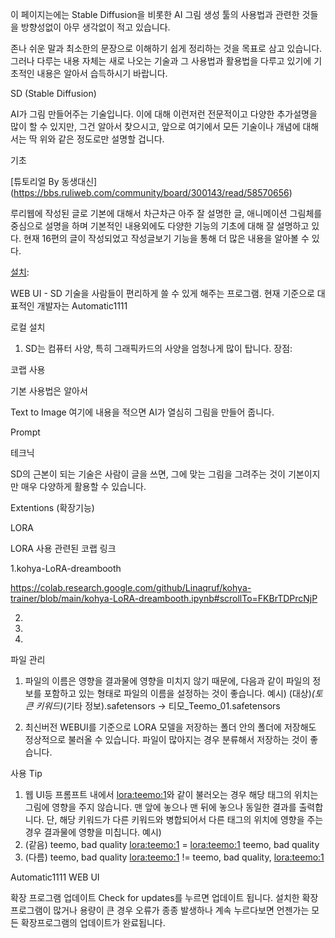 이 페이지는에는 Stable Diffusion을 비롯한 AI 그림 생성 툴의 사용법과 관련한 것들을 방향성없이 아무 생각없이 적고 있습니다.

존나 쉬운 말과 최소한의 문장으로 이해하기 쉽게 정리하는 것을 목표로 삼고 있습니다.
그러나 다루는 내용 자체는 새로 나오는 기술과 그 사용법과 활용법을 다루고 있기에 기초적인 내용은 알아서 습득하시기 바랍니다.

SD (Stable Diffusion)

AI가 그림 만들어주는 기술입니다. 
이에 대해 이런저런 전문적이고 다양한 추가설명을 많이 할 수 있지만, 그건 알아서 찾으시고, 앞으로 여기에서 모든 기술이나 개념에 대해서는 딱 위와 같은 정도로만 설명할 겁니다.

기초

[튜토리얼 By 동생대신] (https://bbs.ruliweb.com/community/board/300143/read/58570656)

루리웹에 작성된 글로 기본에 대해서 차근차근 아주 잘 설명한 글, 애니메이션 그림체를 중심으로 설명을 하며 기본적인 내용외에도 다양한 기능의 기초에 대해 잘 설명하고 있다. 현재 16편의 글이 작성되었고 작성글보기 기능을 통해 더 많은 내용을 알아볼 수 있다.



[설치](https://github.com/dhrgusdlrns/SD/wiki/%EC%84%A4%EC%B9%98):


WEB UI - SD 기술을 사람들이 편리하게 쓸 수 있게 해주는 프로그램. 현재 기준으로 대표적인 개발자는 Automatic1111

로컬 설치
1. SD는 컴퓨터 사양, 특히 그래픽카드의 사양을 엄청나게 많이 탑니다. 
장점: 

코랩 사용




기본 사용법은 알아서 

Text to Image
여기에 내용을 적으면 AI가 열심히 그림을 만들어 줍니다.

Prompt



테크닉


SD의 근본이 되는 기술은 사람이 글을 쓰면, 그에 맞는 그림을 그려주는 것이 기본이지만 매우 다양하게 활용할 수 있습니다.







Extentions (확장기능)






LORA

LORA 사용 관련된 코랩 링크

1.kohya-LoRA-dreambooth

https://colab.research.google.com/github/Linaqruf/kohya-trainer/blob/main/kohya-LoRA-dreambooth.ipynb#scrollTo=FKBrTDPrcNjP

2. 

3. 

4. 



파일 관리
1. 파일의 이름은 영향을 결과물에 영향을 미치지 않기 때문에, 다음과 같이 파일의 정보를 포함하고 있는 형태로 파일의 이름을 설정하는 것이 좋습니다. 
예시) (대상)_(토큰 키워드)_(기타 정보).safetensors -> 티모_Teemo_01.safetensors

2. 최신버전 WEBUI를 기준으로 LORA 모델을 저장하는 폴더 안의 폴더에 저장해도 정상적으로 불러올 수 있습니다. 파일이 많아지는 경우 분류해서 저장하는 것이 좋습니다.

사용 Tip
1. 웹 UI등 프롬프트 내에서 <lora:teemo:1>와 같이 불러오는 경우 해당 태그의 위치는 그림에 영향을 주지 않습니다. 맨 앞에 놓으나 맨 뒤에 놓으나 동일한 결과를 출력합니다.
단, 해당 키워드가 다른 키워드와 병합되어서 다른 태그의 위치에 영향을 주는 경우 결과물에 영향을 미칩니다.
예시) 
1. (같음) teemo, bad quality <lora:teemo:1> = <lora:teemo:1> teemo, bad quality 
2. (다름) teemo, bad quality <lora:teemo:1> != teemo, bad quality, <lora:teemo:1>

Automatic1111 WEB UI

확장 프로그램 업데이트
Check for updates를 누르면 업데이트 됩니다. 설치한 확장 프로그램이 많거나 용량이 큰 경우 오류가 종종 발생하나 계속 누르다보면 언젠가는 모든 확장프로그램의 업데이트가 완료됩니다.


